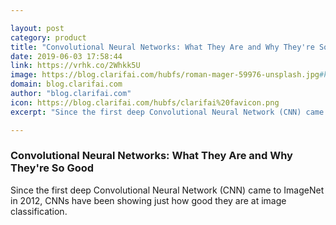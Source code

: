 ```yaml
---

layout: post
category: product
title: "Convolutional Neural Networks: What They Are and Why They're So Good"
date: 2019-06-03 17:58:44
link: https://vrhk.co/2Whkk5U
image: https://blog.clarifai.com/hubfs/roman-mager-59976-unsplash.jpg#keepProtocol
domain: blog.clarifai.com
author: "blog.clarifai.com"
icon: https://blog.clarifai.com/hubfs/clarifai%20favicon.png
excerpt: "Since the first deep Convolutional Neural Network (CNN) came to ImageNet in 2012, CNNs have been showing just how good they are at image classification."

---
```


### Convolutional Neural Networks: What They Are and Why They're So Good

Since the first deep Convolutional Neural Network (CNN) came to ImageNet in 2012, CNNs have been showing just how good they are at image classification.